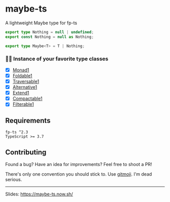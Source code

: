 # maybe-ts

A lightweight Maybe type for fp-ts

```ts
export type Nothing = null | undefined;
export const Nothing = null as Nothing;

export type Maybe<T> = T | Nothing;
```

### 🤹‍♂️ Instance of your favorite type classes

- [x] [Monad1](https://dev.to/gcanti/getting-started-with-fp-ts-monad-6k)
- [x] [Foldable1](https://github.com/gcanti/fp-ts/blob/master/src/Foldable.ts)
- [x] [Traversable1](https://github.com/gcanti/fp-ts/blob/master/src/Traversable.ts)
- [x] [Alternative1](https://github.com/gcanti/fp-ts/blob/master/src/Alternative.ts)
- [x] [Extend1](https://github.com/gcanti/fp-ts/blob/master/src/Extend.ts)
- [x] [Compactable1](https://github.com/gcanti/fp-ts/blob/master/src/Compactable.ts)
- [x] [Filterable1](https://github.com/gcanti/fp-ts/blob/master/src/Filterable.ts)

## Requirements

```
fp-ts ^2.3
TypeScript >= 3.7
```

## Contributing

Found a bug? Have an idea for improvements?
Feel free to shoot a PR!

There's only one convention you should stick to. Use [gitmoji](https://github.com/carloscuesta/gitmoji-cli). I'm dead serious.

---

Slides: https://maybe-ts.now.sh/
